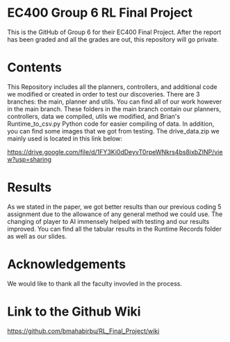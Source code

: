 # EC400 Group 6 RL Final Project

This is the GitHub of Group 6 for their EC400 Final Project. After the report has been graded and all the grades are out, this repository will go private.

# Contents

This Repository includes all the planners, controllers, and additional code we modified or created in order to test our discoveries. There are 3 branches: the main, planner and utils. You can find all of our work however in the main branch. These folders in the main branch contain our planners, controllers, data we compiled, utils we modified, and Brian's Runtime_to_csv.py Python code for easier compiling of data. In addition, you can find some images that we got from testing. The drive_data.zip we mainly used is located in this link below:

https://drive.google.com/file/d/1FY3Ki0dDeyvT0rpeWNkrs4bs8ixbZINP/view?usp=sharing

# Results

As we stated in the paper, we got better results than our previous coding 5 assignment due to the allowance of any general method we could use. The changing of player to AI immensely helped with testing and our results improved. You can find all the tabular results in the Runtime Records folder as well as our slides.

# Acknowledgements
We would like to thank all the faculty invovled in the process.

# Link to the Github Wiki
https://github.com/bmahabirbu/RL_Final_Project/wiki
